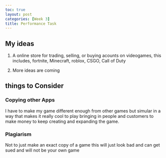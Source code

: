 ```yaml
---
toc: true
layout: post
categories: [Week 3]
title: Performance Task
---
```


## My ideas

1. A online store for trading, selling, or buying acounts on videogames, this includes, fortnite, Minecraft, roblox, CSGO, Call of Duty

2. More ideas are coming

## things to Consider

### Copying other Apps

I have to make my game different enough from other games but simular in a way that makes it really cool to play bringing in people and customers to make money to keep creating and expanding the game.

### Plagiarism

Not to just make an exact copy of a game this will just look bad and can get sued and will not be your own game